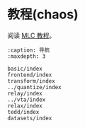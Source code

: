 # 教程(chaos)

阅读 [MLC 教程](https://mlc.ai/zh/index.html)。

```{toctree}
:caption: 导航
:maxdepth: 3

basic/index
frontend/index
transform/index
../quantize/index
relay/index
../vta/index
relax/index
tedd/index
datasets/index
```
